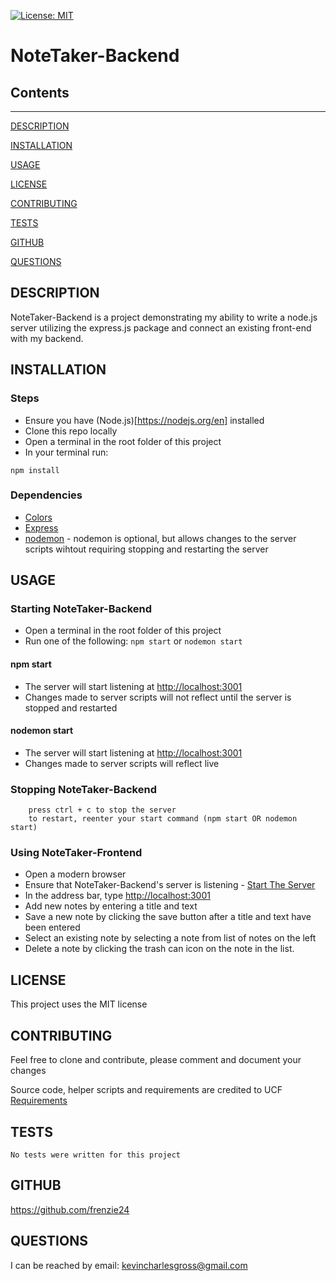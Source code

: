 [![License: MIT](https://img.shields.io/badge/License-MIT-yellow.svg)](https://opensource.org/licenses/MIT)
# NoteTaker-Backend

## Contents
- - - - - - - - 
[DESCRIPTION](#DESCRIPTION)

[INSTALLATION](#INSTALLATION)

[USAGE](#USAGE)

[LICENSE](#LICENSE)

[CONTRIBUTING](#CONTRIBUTING)

[TESTS](#TESTS)

[GITHUB](#GITHUB)

[QUESTIONS](#QUESTIONS)

## DESCRIPTION
NoteTaker-Backend is a project demonstrating my ability to write a node.js server utilizing the express.js package and connect an existing front-end with my backend.

## INSTALLATION
### Steps
* Ensure you have (Node.js)[https://nodejs.org/en] installed
* Clone this repo locally
* Open a terminal in the root folder of this project
* In your terminal run:
```
npm install
```
### Dependencies
* [Colors](https://www.npmjs.com/package/colors)
* [Express](https://www.npmjs.com/package/express)
* [nodemon](https://www.npmjs.com/package/nodemon) - nodemon is optional, but allows changes to the server scripts wihtout requiring stopping and restarting the server

## USAGE
### Starting NoteTaker-Backend
* Open a terminal in the root folder of this project
* Run one of the following: 
```npm start```
or 
```nodemon start```

#### npm start
* The server will start listening at [http://localhost:3001](http://localhost:3001)
* Changes made to server scripts will not reflect until the server is stopped and restarted

#### nodemon start
* The server will start listening at [http://localhost:3001](http://localhost:3001)
* Changes made to server scripts will reflect live

### Stopping NoteTaker-Backend
``` 
	press ctrl + c to stop the server
	to restart, reenter your start command (npm start OR nodemon start) 
```

### Using NoteTaker-Frontend
* Open a modern browser
* Ensure that NoteTaker-Backend's server is listening - [Start The Server](###Starting-NoteTaker-Backend)
* In the address bar, type [http://localhost:3001](http://localhost:3001)
* Add new notes by entering a title and text
* Save a new note by clicking the save button after a title and text have been entered
* Select an existing note by selecting a note from list of notes on the left
* Delete a note by clicking the trash can icon on the note in the list.

## LICENSE
This project uses the MIT license

## CONTRIBUTING
Feel free to clone and contribute, please comment and document your changes

Source code, helper scripts and requirements are credited to UCF
[Requirements](./REQS.md)

## TESTS
```
No tests were written for this project
```

## GITHUB
https://github.com/frenzie24

## QUESTIONS
I can be reached by email:
kevincharlesgross@gmail.com

